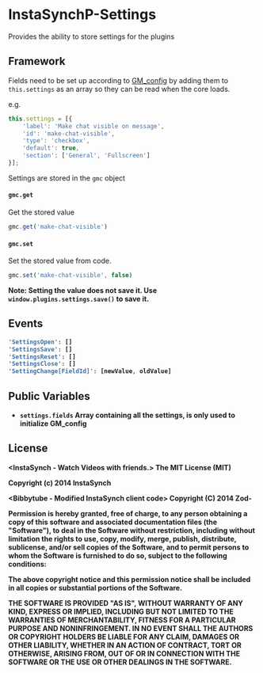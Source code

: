 InstaSynchP-Settings
====================

Provides the ability to store settings for the plugins

Framework
------
Fields need to be set up according to [GM_config](https://github.com/sizzlemctwizzle/GM_config/wiki) by adding them to `this.settings` as an array so they can be read when the core loads.

e.g.

```javascript
this.settings = [{
    'label': 'Make chat visible on message',
    'id': 'make-chat-visible',
    'type': 'checkbox',
    'default': true,
    'section': ['General', 'Fullscreen']
}];
```

Settings are stored in the `gmc` object

#### `gmc.get`
Get the stored value
```javascript
gmc.get('make-chat-visible')
```
#### `gmc.set`
Set the stored value from code.


```javascript
gmc.set('make-chat-visible', false)
```
<b>Note: Setting the value does not save it. Use `window.plugins.settings.save()` to save it.

Events
------
```javascript
'SettingsOpen': []
'SettingsSave': []
'SettingsReset': []
'SettingsClose': []
'SettingChange[FieldId]': [newValue, oldValue]
```

Public Variables
---------
* `settings.fields` Array containing all the settings, is only used to initialize GM_config

License
-----------
<InstaSynch - Watch Videos with friends.>
The MIT License (MIT)

Copyright (c) 2014 InstaSynch

<Bibbytube - Modified InstaSynch client code>
Copyright (C) 2014  Zod-

Permission is hereby granted, free of charge, to any person obtaining a copy
of this software and associated documentation files (the "Software"), to deal
in the Software without restriction, including without limitation the rights
to use, copy, modify, merge, publish, distribute, sublicense, and/or sell
copies of the Software, and to permit persons to whom the Software is
furnished to do so, subject to the following conditions:

The above copyright notice and this permission notice shall be included in all
copies or substantial portions of the Software.

THE SOFTWARE IS PROVIDED "AS IS", WITHOUT WARRANTY OF ANY KIND, EXPRESS OR
IMPLIED, INCLUDING BUT NOT LIMITED TO THE WARRANTIES OF MERCHANTABILITY,
FITNESS FOR A PARTICULAR PURPOSE AND NONINFRINGEMENT. IN NO EVENT SHALL THE
AUTHORS OR COPYRIGHT HOLDERS BE LIABLE FOR ANY CLAIM, DAMAGES OR OTHER
LIABILITY, WHETHER IN AN ACTION OF CONTRACT, TORT OR OTHERWISE, ARISING FROM,
OUT OF OR IN CONNECTION WITH THE SOFTWARE OR THE USE OR OTHER DEALINGS IN THE
SOFTWARE.
